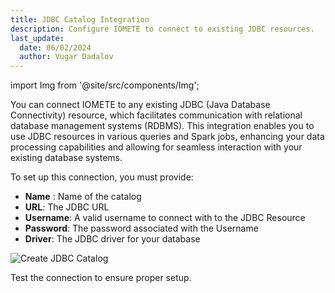 ```yaml
---
title: JDBC Catalog Integration
description: Configure IOMETE to connect to existing JDBC resources.
last_update:
  date: 06/02/2024
  author: Vugar Dadalov
---
```


import Img from '@site/src/components/Img';

You can connect IOMETE to any existing JDBC (Java Database Connectivity) resource, which facilitates communication with relational database management systems (RDBMS). This integration enables you to use JDBC resources in various queries and Spark jobs, enhancing your data processing capabilities and allowing for seamless interaction with your existing database systems.

To set up this connection, you must provide:

- **Name** : Name of the catalog
- **URL**: The JDBC URL
- **Username**: A valid username to connect with to the JDBC Resource
- **Password**: The password associated with the Username
- **Driver**: The JDBC driver for your database

<Img src="/img/user-guide/spark-catalogs/create-jdbc-catalog.png" alt="Create JDBC Catalog" />

Test the connection to ensure proper setup.
